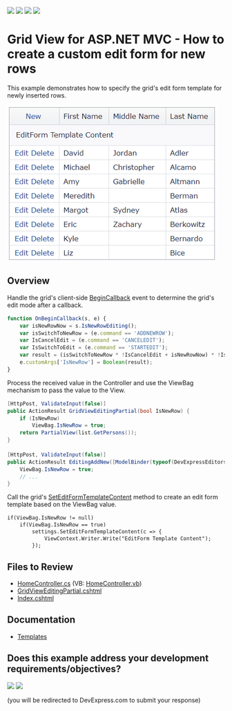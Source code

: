 <!-- default badges list -->
![](https://img.shields.io/endpoint?url=https://codecentral.devexpress.com/api/v1/VersionRange/128550700/14.2.6%2B)
[![](https://img.shields.io/badge/Open_in_DevExpress_Support_Center-FF7200?style=flat-square&logo=DevExpress&logoColor=white)](https://supportcenter.devexpress.com/ticket/details/T223758)
[![](https://img.shields.io/badge/📖_How_to_use_DevExpress_Examples-e9f6fc?style=flat-square)](https://docs.devexpress.com/GeneralInformation/403183)
[![](https://img.shields.io/badge/💬_Leave_Feedback-feecdd?style=flat-square)](#does-this-example-address-your-development-requirementsobjectives)
<!-- default badges end -->
# Grid View for ASP.NET MVC - How to create a custom edit form for new rows

This example demonstrates how to specify the grid's edit form template for newly inserted rows.

![Edit form template for new rows](EditFormTemplateForNewRows.png)

## Overview

Handle the grid's client-side [BeginCallback](https://docs.devexpress.com/AspNetMvc/js-MVCxClientGridView.PerformCallback(data)) event to determine the grid's edit mode after a callback.

```js
function OnBeginCallback(s, e) {
    var isNewRowNow = s.IsNewRowEditing();
    var isSwitchToNewRow = (e.command == 'ADDNEWROW');
    var IsCancelEdit = (e.command == 'CANCELEDIT');
    var IsSwitchToEdit = (e.command == 'STARTEDIT');
    var result = (isSwitchToNewRow * !IsCancelEdit + isNewRowNow) * !IsSwitchToEdit;
    e.customArgs['IsNewRow'] = Boolean(result);
}
```

Process the received value in the Controller and use the ViewBag mechanism to pass the value to the View.

```cs
[HttpPost, ValidateInput(false)]
public ActionResult GridViewEditingPartial(bool IsNewRow) {
    if (IsNewRow)
        ViewBag.IsNewRow = true;
    return PartialView(list.GetPersons());
}

[HttpPost, ValidateInput(false)]
public ActionResult EditingAddNew([ModelBinder(typeof(DevExpressEditorsBinder))] Person person) {
    ViewBag.IsNewRow = true;
    // ...
}
```

Call the grid's [SetEditFormTemplateContent](https://docs.devexpress.com/AspNetMvc/DevExpress.Web.Mvc.MVCxGridViewProperties.SetEditFormTemplateContent.overloads) method to create an edit form template based on the ViewBag value.

```cshtml
if(ViewBag.IsNewRow != null)
    if(ViewBag.IsNewRow == true)
        settings.SetEditFormTemplateContent(c => {
            ViewContext.Writer.Write("EditForm Template Content");
        });
```

## Files to Review

* [HomeController.cs](./CS/Sample/Controllers/HomeController.cs) (VB: [HomeController.vb](./VB/Sample/Controllers/HomeController.vb))
* [GridViewEditingPartial.cshtml](./CS/Sample/Views/Home/GridViewEditingPartial.cshtml)
* [Index.cshtml](./CS/Sample/Views/Home/Index.cshtml)

## Documentation

* [Templates](https://docs.devexpress.com/AspNetMvc/14721/common-features/templates)
<!-- feedback -->
## Does this example address your development requirements/objectives?

[<img src="https://www.devexpress.com/support/examples/i/yes-button.svg"/>](https://www.devexpress.com/support/examples/survey.xml?utm_source=github&utm_campaign=asp-net-mvc-grid-edit-form-template-for-new-rows&~~~was_helpful=yes) [<img src="https://www.devexpress.com/support/examples/i/no-button.svg"/>](https://www.devexpress.com/support/examples/survey.xml?utm_source=github&utm_campaign=asp-net-mvc-grid-edit-form-template-for-new-rows&~~~was_helpful=no)

(you will be redirected to DevExpress.com to submit your response)
<!-- feedback end -->
